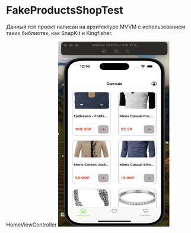 # FakeProductsShopTest

Данный пэт проект написан на архитектуре MVVM с использованием таких библиотек, как SnapKit и Kingfisher.

HomeViewController
<img src="https://github.com/Konstantin058/FakeProductsShopTest/blob/main/Home.png" width="300" height="500" />

